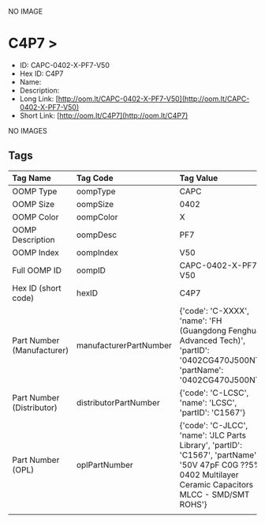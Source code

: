 


  
NO IMAGE  
# C4P7 > 

- ID: CAPC-0402-X-PF7-V50
- Hex ID: C4P7
- Name: 
- Description: 
- Long Link: [http://oom.lt/CAPC-0402-X-PF7-V50](http://oom.lt/CAPC-0402-X-PF7-V50)
- Short Link: [http://oom.lt/C4P7](http://oom.lt/C4P7)
  
NO IMAGES  
## Tags
  

|Tag Name|Tag Code|Tag Value|
| :--- | :--- | :--- |
|OOMP Type|oompType|CAPC|
|OOMP Size|oompSize|0402|
|OOMP Color|oompColor|X|
|OOMP Description|oompDesc|PF7|
|OOMP Index|oompIndex|V50|
|Full OOMP ID|oompID|CAPC-0402-X-PF7-V50|
|Hex ID (short code)|hexID|C4P7|
|Part Number (Manufacturer)|manufacturerPartNumber|{'code': 'C-XXXX', 'name': 'FH (Guangdong Fenghua Advanced Tech)', 'partID': '0402CG470J500NT', 'partName': '0402CG470J500NT'}|
|Part Number (Distributor)|distributorPartNumber|{'code': 'C-LCSC', 'name': 'LCSC', 'partID': 'C1567'}|
|Part Number (OPL)|oplPartNumber|{'code': 'C-JLCC', 'name': 'JLC Parts Library', 'partID': 'C1567', 'partName': '50V 47pF C0G ??5% 0402  Multilayer Ceramic Capacitors MLCC - SMD/SMT ROHS'}|
||||
